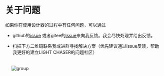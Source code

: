 # 关于问题

如果你在使用设计器的过程中有任何问题，可以通过

- github的[issue](https://github.com/xiaopujun/light-chaser/issues)
  或者gitee的[issue](https://gitee.com/xiaopujun/light-chaser/issues)来向我反馈。我会尽快处理并给出反馈。

- 扫描下方二维码联系我或进群寻找解决方案（优先建议通过issue反馈，帮助我更好的建立LIGHT CHASER的问题社区）

<div style="display: flex">
    <div style="padding: 20px"><img alt="group" src="https://i.072333.xyz/file/48bb88c22784b953f8897.jpg"></div>
</div>
